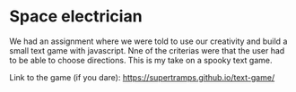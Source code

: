 # Space electrician

We had an assignment where we were told to use our creativity and build a small text game with javascript. Nne of the criterias were that the user had to be able to choose directions. This is my take on a spooky text game.

Link to the game (if you dare): https://supertramps.github.io/text-game/
